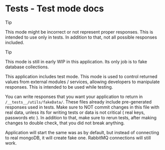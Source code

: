 # Tests - Test mode docs

> [!TIP]
> This mode might be incorrect or not represent proper responses. This is intended to use only in tests. In addition to that, not all possible responses included.

> [!TIP]
> This mode is still in early WIP in this application. Its only job is to fake database collections. 

This application includes test mode. This mode is used to control returned values from external modules / services, allowing developers to manipulate responses. This is intended to be used while testing.

You can write responses that you want your application to return in `/__tests__/utils/fakeData/`. These files already include pre-generated responses used in tests. Make sure to NOT commit changes in this file with real data, unless its for writing tests or data is not critical ( real keys, passwords etc ). In addition to that, make sure to rerun tests, after making changes to double check, that you did not break anything.

Application will start the same was as by default, but instead of connecting to real mongoDB, it will create fake one. RabbitMQ connections will still work. 
